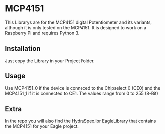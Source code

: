 # MCP4151
This Librarys are for the MCP4151 digital Potentiometer and its variants, although it is only tested on the MCP4151.
It is designed to work on a Raspberry Pi and requires Python 3.


## Installation
Just copy the Library in your Project Folder.

## Usage
Use MCP4151_0 if the device is conneced to the Chipselect 0 (CE0) and the MCP4151_1 if it is connected to CE1.
The values range from 0 to 255 (8-Bit)

## Extra
In the repo you will also find the HydraSpex.lbr EagleLibrary that contains the MCP4151 for your Eagle project.

